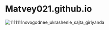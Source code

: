 # Matvey021.github.io
![1111111novogodnee_ukrashenie_sajta_girlyanda](https://user-images.githubusercontent.com/114472478/207257361-a8670ec9-42f2-4bf2-92fc-3a2cd3bd87de.png)
